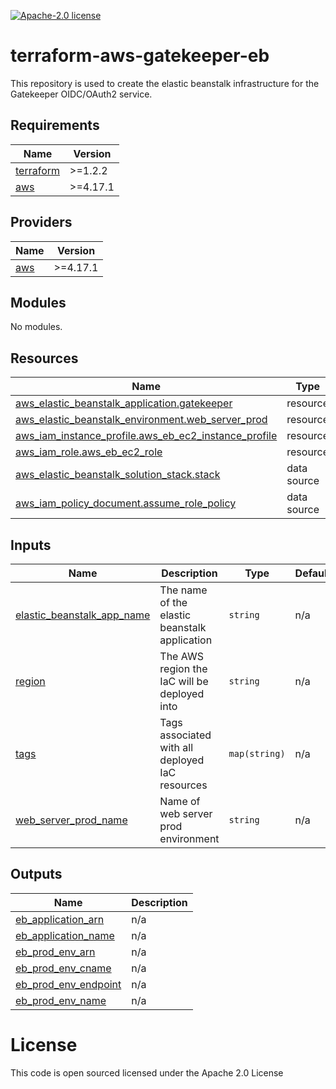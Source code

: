 [![Apache-2.0 license](http://img.shields.io/badge/license-Apache-brightgreen.svg)](http://www.apache.org/licenses/LICENSE-2.0.html)

terraform-aws-gatekeeper-eb
==================

This repository is used to create the elastic beanstalk infrastructure for the Gatekeeper OIDC/OAuth2 service.

<!-- BEGINNING OF PRE-COMMIT-TERRAFORM DOCS HOOK -->
## Requirements

| Name | Version |
|------|---------|
| <a name="requirement_terraform"></a> [terraform](#requirement\_terraform) | >=1.2.2 |
| <a name="requirement_aws"></a> [aws](#requirement\_aws) | >=4.17.1 |

## Providers

| Name | Version |
|------|---------|
| <a name="provider_aws"></a> [aws](#provider\_aws) | >=4.17.1 |

## Modules

No modules.

## Resources

| Name | Type |
|------|------|
| [aws_elastic_beanstalk_application.gatekeeper](https://registry.terraform.io/providers/hashicorp/aws/latest/docs/resources/elastic_beanstalk_application) | resource |
| [aws_elastic_beanstalk_environment.web_server_prod](https://registry.terraform.io/providers/hashicorp/aws/latest/docs/resources/elastic_beanstalk_environment) | resource |
| [aws_iam_instance_profile.aws_eb_ec2_instance_profile](https://registry.terraform.io/providers/hashicorp/aws/latest/docs/resources/iam_instance_profile) | resource |
| [aws_iam_role.aws_eb_ec2_role](https://registry.terraform.io/providers/hashicorp/aws/latest/docs/resources/iam_role) | resource |
| [aws_elastic_beanstalk_solution_stack.stack](https://registry.terraform.io/providers/hashicorp/aws/latest/docs/data-sources/elastic_beanstalk_solution_stack) | data source |
| [aws_iam_policy_document.assume_role_policy](https://registry.terraform.io/providers/hashicorp/aws/latest/docs/data-sources/iam_policy_document) | data source |

## Inputs

| Name | Description | Type | Default | Required |
|------|-------------|------|---------|:--------:|
| <a name="input_elastic_beanstalk_app_name"></a> [elastic\_beanstalk\_app\_name](#input\_elastic\_beanstalk\_app\_name) | The name of the elastic beanstalk application | `string` | n/a | yes |
| <a name="input_region"></a> [region](#input\_region) | The AWS region the IaC will be deployed into | `string` | n/a | yes |
| <a name="input_tags"></a> [tags](#input\_tags) | Tags associated with all deployed IaC resources | `map(string)` | n/a | yes |
| <a name="input_web_server_prod_name"></a> [web\_server\_prod\_name](#input\_web\_server\_prod\_name) | Name of web server prod environment | `string` | n/a | yes |

## Outputs

| Name | Description |
|------|-------------|
| <a name="output_eb_application_arn"></a> [eb\_application\_arn](#output\_eb\_application\_arn) | n/a |
| <a name="output_eb_application_name"></a> [eb\_application\_name](#output\_eb\_application\_name) | n/a |
| <a name="output_eb_prod_env_arn"></a> [eb\_prod\_env\_arn](#output\_eb\_prod\_env\_arn) | n/a |
| <a name="output_eb_prod_env_cname"></a> [eb\_prod\_env\_cname](#output\_eb\_prod\_env\_cname) | n/a |
| <a name="output_eb_prod_env_endpoint"></a> [eb\_prod\_env\_endpoint](#output\_eb\_prod\_env\_endpoint) | n/a |
| <a name="output_eb_prod_env_name"></a> [eb\_prod\_env\_name](#output\_eb\_prod\_env\_name) | n/a |
<!-- END OF PRE-COMMIT-TERRAFORM DOCS HOOK -->

License
=======
This code is open sourced licensed under the Apache 2.0 License
